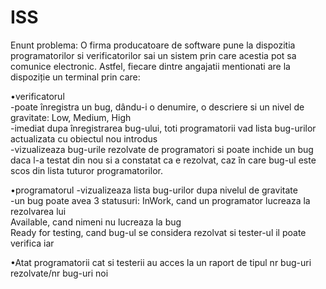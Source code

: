 # ISS

Enunt problema:
O firma producatoare de software pune la dispozitia programatorilor si verificatorilor sai un sistem prin care acestia pot sa comunice electronic. Astfel, fiecare dintre angajatii mentionati are la dispoziție un terminal prin care:<br>
 
   •verificatorul <br> -poate  înregistra  un  bug,  dându-i  o  denumire, o descriere si un nivel de gravitate: Low, Medium, High<br>
                   -imediat  dupa înregistrarea bug-ului, toti  programatorii vad  lista bug-urilor  actualizata cu obiectul nou introdus<br>
                   -vizualizeaza bug-urile rezolvate de programatori si poate inchide un bug daca l-a testat din nou si a constatat ca e rezolvat, caz în care bug-ul este scos din                     lista tuturor programatorilor.<br>
    
   •programatorul  -vizualizeaza lista bug-urilor dupa nivelul de gravitate<br>
                   -un bug poate avea 3 statusuri: InWork, cand un programator lucreaza la rezolvarea lui<br>
                                                   Available, cand nimeni nu lucreaza la bug<br>
                                                   Ready for testing, cand bug-ul se considera rezolvat si tester-ul il poate verifica iar<br>
                   
   •Atat programatorii cat si testerii au acces la un raport de tipul nr bug-uri rezolvate/nr bug-uri noi

